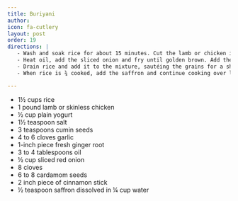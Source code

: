 ```yaml
---
title: Buriyani
author:
icon: fa-cutlery
layout: post
order: 19
directions: |
   - Wash and soak rice for about 15 minutes. Cut the lamb or chicken into 1-inch cubes and marinate them in yogurt for about 20 minutes. Grind together the salt, cumin, garlic and ginger in a blender.
   - Heat oil, add the sliced onion and fry until golden brown. Add the meat and yogurt, the ground spices, and the whole cloves, cardamom seeds and cinnamon stick. Let this mixture stew for 8 to 10 minutes
   - Drain rice and add it to the mixture, sautéing the grains for a short time, about 5 minutes, then add 3 cups of water and cook until almost done, about 20 minutes
   - When rice is ¾ cooked, add the saffron and continue cooking over low heat until done.

---
```


<ul>
	<li>1½ cups rice</li>
	<li>1 pound lamb or skinless chicken</li>
	<li>½ cup plain yogurt</li>
	<li>1½ teaspoon salt</li>
	<li>3 teaspoons cumin seeds</li>
	<li>4 to 6 cloves garlic</li>
	<li>1-inch piece fresh ginger root</li>
	<li>3 to 4 tablespoons oil</li>
	<li>½ cup sliced red onion</li>
	<li>8 cloves</li>
	<li>6 to 8 cardamom seeds </li>
	<li>2 inch piece of cinnamon stick</li>
	<li>½ teaspoon saffron dissolved in ¼ cup water</li>
</ul>